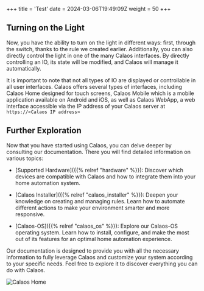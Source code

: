 +++
title = 'Test'
date = 2024-03-06T19:49:09Z
weight = 50
+++

## Turning on the Light

Now, you have the ability to turn on the light in different ways: first, through the switch, thanks to the rule we created earlier. Additionally, you can also directly control the light in one of the many Calaos interfaces. By directly controlling an IO, its state will be modified, and Calaos will manage it automatically.

It is important to note that not all types of IO are displayed or controllable in all user interfaces. Calaos offers several types of interfaces, including Calaos Home designed for touch screens, Calaos Mobile which is a mobile application available on Android and iOS, as well as Calaos WebApp, a web interface accessible via the IP address of your Calaos server at `https://<Calaos IP address>`

## Further Exploration

Now that you have started using Calaos, you can delve deeper by consulting our documentation. There you will find detailed information on various topics:

- [Supported Hardware]({{% relref "hardware" %}}): Discover which devices are compatible with Calaos and how to integrate them into your home automation system.

- [Calaos Installer]({{% relref "calaos_installer" %}}): Deepen your knowledge on creating and managing rules. Learn how to automate different actions to make your environment smarter and more responsive.

- [Calaos-OS]({{% relref "calaos_os" %}}): Explore our Calaos-OS operating system. Learn how to install, configure, and make the most out of its features for an optimal home automation experience.

Our documentation is designed to provide you with all the necessary information to fully leverage Calaos and customize your system according to your specific needs. Feel free to explore it to discover everything you can do with Calaos.

![Calaos Home](/en/getting_started/images/ban1.png)
